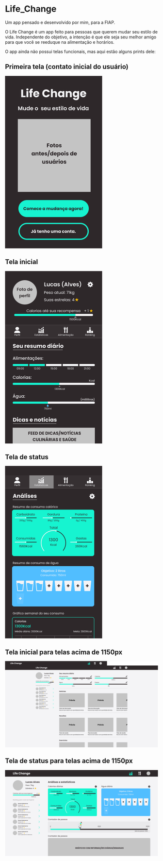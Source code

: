 # Life_Change

Um app pensado e desenvolvido por mim, para a FIAP.

O Life Change é um app feito para pessoas que querem mudar seu estilo de vida. Independente do objetivo, a intenção é que ele seja seu melhor amigo para que você se reeduque na alimentação e horários.

O app ainda não possui telas funcionais, mas aqui estão alguns prints dele:

## Primeira tela (contato inicial do usuário)
![enter image description here](https://github.com/Lucacks/Life_Change/blob/main/assets/index_first.png?raw=true)

## Tela inicial
![enter image description here](https://github.com/Lucacks/Life_Change/blob/main/assets/index_image.png?raw=true)

## Tela de status
![enter image description here](https://github.com/Lucacks/Life_Change/blob/main/assets/index_stats.png?raw=true)

## Tela inicial para telas acima de 1150px
![enter image description here](https://github.com/Lucacks/Life_Change/blob/main/assets/index_stats_FHD.png?raw=true)


## Tela de status para telas acima de 1150px
![enter image description here](https://github.com/Lucacks/Life_Change/blob/main/assets/index_stats_1150.png?raw=true)
